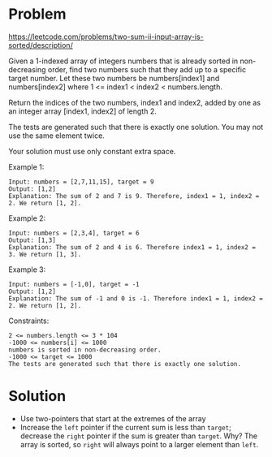 # Problem
https://leetcode.com/problems/two-sum-ii-input-array-is-sorted/description/

Given a 1-indexed array of integers numbers that is already sorted in non-decreasing order, find two numbers such that they add up to a specific target number. Let these two numbers be numbers[index1] and numbers[index2] where 1 <= index1 < index2 < numbers.length.

Return the indices of the two numbers, index1 and index2, added by one as an integer array [index1, index2] of length 2.

The tests are generated such that there is exactly one solution. You may not use the same element twice.

Your solution must use only constant extra space.



Example 1:

    Input: numbers = [2,7,11,15], target = 9
    Output: [1,2]
    Explanation: The sum of 2 and 7 is 9. Therefore, index1 = 1, index2 = 2. We return [1, 2].

Example 2:

    Input: numbers = [2,3,4], target = 6
    Output: [1,3]
    Explanation: The sum of 2 and 4 is 6. Therefore index1 = 1, index2 = 3. We return [1, 3].

Example 3:

    Input: numbers = [-1,0], target = -1
    Output: [1,2]
    Explanation: The sum of -1 and 0 is -1. Therefore index1 = 1, index2 = 2. We return [1, 2].



Constraints:

    2 <= numbers.length <= 3 * 104
    -1000 <= numbers[i] <= 1000
    numbers is sorted in non-decreasing order.
    -1000 <= target <= 1000
    The tests are generated such that there is exactly one solution.

# Solution
- Use two-pointers that start at the extremes of the array
- Increase the `left` pointer if the current sum is less than `target`; decrease the `right`
pointer if the sum is greater than `target`. Why? The array is sorted, so `right` will 
always point to a larger element than `left`.
